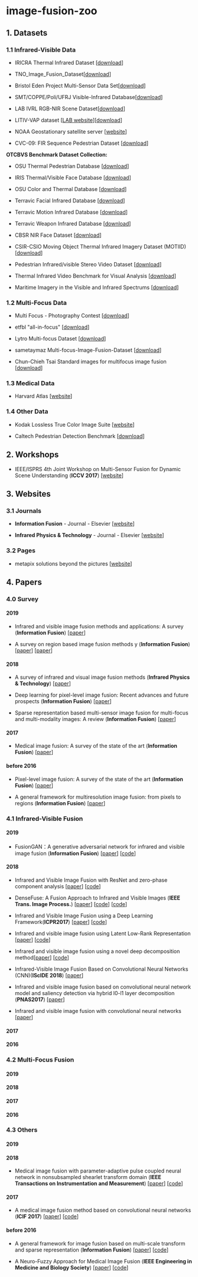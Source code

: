 
# image-fusion-zoo

## 1. Datasets

### 1.1 Infrared-Visible Data

- <a name="todo"></a>  IRICRA Thermal Infrared Dataset [[download](https://projects.asl.ethz.ch/datasets/doku.php?id=ir:iricra2014)]

- <a name="todo"></a>  TNO_Image_Fusion_Dataset[[download](https://figshare.com/articles/TNO_Image_Fusion_Dataset/1008029)]

- <a name="todo"></a>  Bristol Eden Project Multi-Sensor Data Set[[download](http://www.cis.rit.edu/pelz/scanpaths/data/bristol-eden.htm)]

- <a name="todo"></a>  SMT/COPPE/Poli/UFRJ Visible-Infrared Database[[download](http://www02.smt.ufrj.br/~fusion/)]

- <a name="todo"></a>  LAB IVRL RGB-NIR Scene Dataset[[download](https://ivrl.epfl.ch/research-2/research-downloads/supplementary_material-cvpr11-index-html/)]

- <a name="todo"></a>  LITIV-VAP dataset [[LAB website](https://www.polymtl.ca/litiv/codes-et-bases-de-donnees)][[download](https://drive.google.com/open?id=0B55Ba7lWTLh4SzlQWEN5bXJjc0U)]

- <a name="todo"></a>  NOAA Geostationary satellite server [[website](https://www.goes.noaa.gov/)]

- <a name="todo"></a>  CVC-09: FIR Sequence Pedestrian Dataset [[download](http://adas.cvc.uab.es/elektra/enigma-portfolio/item-1/)]

**OTCBVS Benchmark Dataset Collection:**

- <a name="todo"></a>  OSU Thermal Pedestrian Database [[download](http://vcipl-okstate.org/pbvs/bench/Data/01/download.html)]

- <a name="todo"></a>  IRIS Thermal/Visible Face Database [[download](http://vcipl-okstate.org/pbvs/bench/Data/02/download.html)]

- <a name="todo"></a>  OSU Color and Thermal Database [[download](http://vcipl-okstate.org/pbvs/bench/Data/03/download.html)]

- <a name="todo"></a>  Terravic Facial Infrared Database [[download](http://vcipl-okstate.org/pbvs/bench/Data/04/download.html)]

- <a name="todo"></a>  Terravic Motion Infrared Database [[download](http://vcipl-okstate.org/pbvs/bench/Data/05/download.html)]

- <a name="todo"></a>  Terravic Weapon Infrared Database [[download](http://vcipl-okstate.org/pbvs/bench/Data/06/download.html)]

- <a name="todo"></a>  CBSR NIR Face Dataset [[download](http://vcipl-okstate.org/pbvs/bench/Data/07/download.html)]

- <a name="todo"></a>  CSIR-CSIO Moving Object Thermal Infrared Imagery Dataset (MOTIID) [[download](http://vcipl-okstate.org/pbvs/bench/Data/09/Benchmark.zip)]

- <a name="todo"></a>  Pedestrian Infrared/visible Stereo Video Dataset [[download](http://www.polymtl.ca/litiv/vid/BilodeauetAlInfraredDataset.zip)]

- <a name="todo"></a>  Thermal Infrared Video Benchmark for Visual Analysis [[download](http://csr.bu.edu/BU-TIV/BUTIV.html)]

- <a name="todo"></a>  Maritime Imagery in the Visible and Infrared Spectrums [[download](http://vcipl-okstate.org/pbvs/bench/Data/12/VAIS.zip)]

### 1.2 Multi-Focus Data

- <a name="todo"></a>  Multi Focus - Photography Contest [[download](http://www.pxleyes.com/photography-contest/19726)]

- <a name="todo"></a>  etfbl "all-in-focus" [[download](http://dsp.etfbl.net/mif/)]

- <a name="todo"></a>  Lytro Multi-focus Dataset [[download](https://mansournejati.ece.iut.ac.ir/content/lytro-multi-focus-dataset)]

- <a name="todo"></a>  sametaymaz Multi-focus-Image-Fusion-Dataset [[download](https://github.com/sametaymaz/Multi-focus-Image-Fusion-Dataset)]

- <a name="todo"></a>  Chun-Chieh Tsai Standard images for multifocus image fusion [[download](https://ww2.mathworks.cn/matlabcentral/fileexchange/45992-standard-images-for-multifocus-image-fusion?s_tid=FX_rc3_behav)]

### 1.3 Medical Data

- <a name="todo"></a>  Harvard Atlas [[website](http://www.med.harvard.edu/aanlib/home.html)]

### 1.4 Other Data

- <a name="todo"></a>  Kodak Lossless True Color Image Suite [[website](http://r0k.us/graphics/kodak/)]

- <a name="todo"></a>  Caltech Pedestrian Detection Benchmark [[download](http://www.vision.caltech.edu/Image_Datasets/CaltechPedestrians/)]


## 2. Workshops

- <a name="todo"></a>  IEEE/ISPRS 4th Joint Workshop on Multi-Sensor Fusion for Dynamic Scene Understanding (**ICCV 2017**) [[website](https://www.msf-workshop.com/)]

## 3. Websites

### 3.1 Journals

- <a name="todo"></a>  **Information Fusion** - Journal - Elsevier [[website](https://www.journals.elsevier.com/information-fusion/)]

- <a name="todo"></a>  **Infrared Physics & Technology** - Journal - Elsevier [[website](https://www.journals.elsevier.com/infrared-physics-and-technology/)]

### 3.2 Pages

- <a name="todo"></a>  metapix solutions beyond the pictures [[website](http://www.metapix.de/fusion.htm)]

## 4. Papers

### 4.0 Survey

#### 2019
- <a name="todo"></a> Infrared and visible image fusion methods and applications: A survey (**Information Fusion**) [[paper](https://doi.org/10.1016/j.inffus.2018.02.004)]

- <a name="todo"></a> A survey on region based image fusion methods y (**Information Fusion**) [[paper](https://openreview.net/forum?id=Hkf2_sC5FX)] [[paper](https://doi.org/10.1016/j.inffus.2018.07.010)]

#### 2018
 - <a name="todo"></a> A survey of infrared and visual image fusion methods (**Infrared Physics & Technology**) [[paper](https://doi.org/10.1016/j.infrared.2017.07.010)]

 - <a name="todo"></a> Deep learning for pixel-level image fusion: Recent advances and future prospects (**Information Fusion**) [[paper](https://doi.org/10.1016/j.inffus.2017.10.007)]

 - <a name="todo"></a> Sparse representation based multi-sensor image fusion for multi-focus and multi-modality images: A review  (**Information Fusion**) [[paper](https://doi.org/10.1016/j.inffus.2017.05.006)]

#### 2017

 - <a name="todo"></a> Medical image fusion: A survey of the state of the art  (**Information Fusion**) [[paper](https://doi.org/10.1016/j.inffus.2013.12.002)]

#### before 2016

 - <a name="todo"></a> Pixel-level image fusion: A survey of the state of the art  (**Information Fusion**) [[paper](https://doi.org/10.1016/j.inffus.2016.05.004)]

  - <a name="todo"></a> A general framework for multiresolution image fusion: from pixels to regions  (**Information Fusion**) [[paper](https://doi.org/10.1016/S1566-2535(03)00046-0)]

### 4.1 Infrared-Visible Fusion

#### 2019
- <a name="todo"></a> FusionGAN：A generative adversarial network for infrared and visible image fusion (**Information Fusion**) [[paper](https://doi.org/10.1016/j.inffus.2018.09.004)] [[code](https://github.com/jiayi-ma/FusionGAN)]

#### 2018
 - <a name="todo"></a> Infrared and Visible Image Fusion with ResNet and zero-phase component analysis [[paper](https://arxiv.org/abs/1806.07119)] [[code](https://github.com/hli1221/imagefusion_resnet50)]

- <a name="todo"></a> DenseFuse: A Fusion Approach to Infrared and Visible Images (**IEEE Trans. Image Process.**) [[paper](https://arxiv.org/abs/1804.08361)] [[code](https://github.com/hli1221/imagefusion_densefuse)] [[code](https://github.com/srinu007/MultiModelImageFusion)]

- <a name="todo"></a> Infrared and Visible Image Fusion using a Deep Learning Framework(**ICPR2017**) [[paper](https://arxiv.org/pdf/1804.06992)] [[code](https://github.com/hli1221/imagefusion_deeplearning)]

- <a name="todo"></a> Infrared and visible image fusion using Latent Low-Rank Representation [[paper](https://arxiv.org/abs/1804.08992)] [[code](https://github.com/exceptionLi/imagefusion_Infrared_visible_latlrr)]

- <a name="todo"></a> Infrared and visible image fusion using a novel deep decomposition method[[paper](https://arxiv.org/abs/1811.02291)] [[code](https://github.com/hli1221/imagefusion_deepdecomposition)]

- <a name="todo"></a> Infrared-Visible Image Fusion Based on Convolutional Neural Networks (CNN)(**IScIDE 2018**) [[paper](https://link.springer.com/chapter/10.1007%2F978-3-030-02698-1_26)]

- <a name="todo"></a> Infrared and visible image fusion based on convolutional neural network model and saliency detection via hybrid l0-l1 layer decomposition (**PNAS2017**) [[paper](https://doi.org/10.1117/1.JEI.27.6.063036)]

- <a name="todo"></a> Infrared and visible image fusion with convolutional neural networks [[paper](https://www.worldscientific.com/doi/abs/10.1142/S0219691318500182)]

#### 2017

#### 2016

### 4.2 Multi-Focus Fusion

#### 2019

#### 2018

#### 2017

#### 2016

### 4.3 Others

#### 2019

#### 2018

 - <a name="todo"></a> Medical image fusion with parameter-adaptive pulse coupled neural network in nonsubsampled shearlet transform domain (**IEEE Transactions on Instrumentation and Measurement**) [[paper](https://ieeexplore.ieee.org/document/8385209)]  [[code](http://www.escience.cn/people/liuyu1/Codes.html)]

#### 2017

 - <a name="todo"></a> A medical image fusion method based on convolutional neural networks (**ICIF 2017**) [[paper](https://ieeexplore.ieee.org/document/8009769/)]  [[code](http://www.escience.cn/people/liuyu1/Codes.html)]

#### before 2016

 - <a name="todo"></a> A general framework for image fusion based on multi-scale transform and sparse representation (**Information Fusion**) [[paper](https://doi.org/10.1016/j.inffus.2014.09.004)]  [[code](http://www.escience.cn/people/liuyu1/Codes.html)]

  - <a name="todo"></a> A Neuro-Fuzzy Approach for Medical Image Fusion  (**IEEE Engineering in Medicine and Biology Society**) [[paper](https://ieeexplore.ieee.org/abstract/document/6603271)]  [[code](https://drive.google.com/file/d/0Bxq5-QWgPHedWXcxTzBGVkMtejQ/view)]
